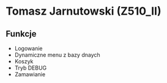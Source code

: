 # Tomasz Jarnutowski (Z510_II)


## Funkcje
- Logowanie
- Dynamiczne menu z bazy dnaych
- Koszyk
- Tryb DEBUG
- Zamawianie